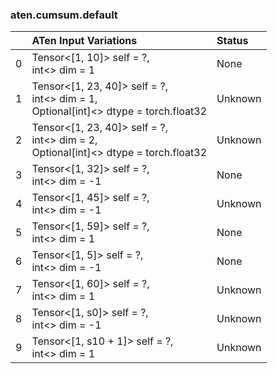 ### aten.cumsum.default
|    | ATen Input Variations                                                                    | Status   |
|---:|:-----------------------------------------------------------------------------------------|:---------|
|  0 | Tensor<[1, 10]> self = ?,<br>int<> dim = 1                                               | None     |
|  1 | Tensor<[1, 23, 40]> self = ?,<br>int<> dim = 1,<br>Optional[int]<> dtype = torch.float32 | Unknown  |
|  2 | Tensor<[1, 23, 40]> self = ?,<br>int<> dim = 2,<br>Optional[int]<> dtype = torch.float32 | Unknown  |
|  3 | Tensor<[1, 32]> self = ?,<br>int<> dim = -1                                              | None     |
|  4 | Tensor<[1, 45]> self = ?,<br>int<> dim = -1                                              | Unknown  |
|  5 | Tensor<[1, 59]> self = ?,<br>int<> dim = 1                                               | None     |
|  6 | Tensor<[1, 5]> self = ?,<br>int<> dim = -1                                               | None     |
|  7 | Tensor<[1, 60]> self = ?,<br>int<> dim = 1                                               | Unknown  |
|  8 | Tensor<[1, s0]> self = ?,<br>int<> dim = -1                                              | Unknown  |
|  9 | Tensor<[1, s10 + 1]> self = ?,<br>int<> dim = 1                                          | Unknown  |

